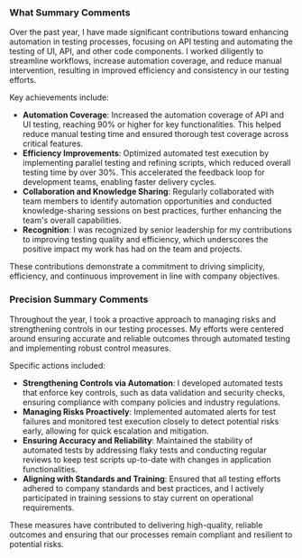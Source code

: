 ### What Summary Comments
Over the past year, I have made significant contributions toward enhancing automation in testing processes, focusing on API testing and automating the testing of UI, API, and other code components. I worked diligently to streamline workflows, increase automation coverage, and reduce manual intervention, resulting in improved efficiency and consistency in our testing efforts.

Key achievements include:
- **Automation Coverage**: Increased the automation coverage of API and UI testing, reaching 90% or higher for key functionalities. This helped reduce manual testing time and ensured thorough test coverage across critical features.
- **Efficiency Improvements**: Optimized automated test execution by implementing parallel testing and refining scripts, which reduced overall testing time by over 30%. This accelerated the feedback loop for development teams, enabling faster delivery cycles.
- **Collaboration and Knowledge Sharing**: Regularly collaborated with team members to identify automation opportunities and conducted knowledge-sharing sessions on best practices, further enhancing the team's overall capabilities.
- **Recognition**: I was recognized by senior leadership for my contributions to improving testing quality and efficiency, which underscores the positive impact my work has had on the team and projects.

These contributions demonstrate a commitment to driving simplicity, efficiency, and continuous improvement in line with company objectives.

### Precision Summary Comments
Throughout the year, I took a proactive approach to managing risks and strengthening controls in our testing processes. My efforts were centered around ensuring accurate and reliable outcomes through automated testing and implementing robust control measures.

Specific actions included:
- **Strengthening Controls via Automation**: I developed automated tests that enforce key controls, such as data validation and security checks, ensuring compliance with company policies and industry regulations.
- **Managing Risks Proactively**: Implemented automated alerts for test failures and monitored test execution closely to detect potential risks early, allowing for quick escalation and mitigation.
- **Ensuring Accuracy and Reliability**: Maintained the stability of automated tests by addressing flaky tests and conducting regular reviews to keep test scripts up-to-date with changes in application functionalities.
- **Aligning with Standards and Training**: Ensured that all testing efforts adhered to company standards and best practices, and I actively participated in training sessions to stay current on operational requirements.

These measures have contributed to delivering high-quality, reliable outcomes and ensuring that our processes remain compliant and resilient to potential risks.
